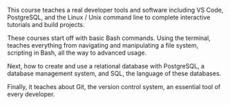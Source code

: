 This course teaches a real developer tools and software including VS Code, PostgreSQL, and the Linux / Unix command line to complete interactive tutorials and build projects.

These courses start off with basic Bash commands. Using the terminal, teaches everything from navigating and manipulating a file system, scripting in Bash, all the way to advanced usage.

Next, how to create and use a relational database with PostgreSQL, a database management system, and SQL, the language of these databases.

Finally, it teaches about Git, the version control system, an essential tool of every developer.

